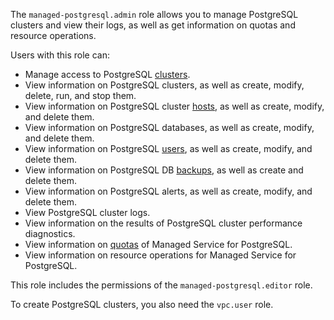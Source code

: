 The `managed-postgresql.admin` role allows you to manage PostgreSQL clusters and view their logs, as well as get information on quotas and resource operations.

Users with this role can:
* Manage access to PostgreSQL [clusters](../../managed-postgresql/concepts/index.md).
* View information on PostgreSQL clusters, as well as create, modify, delete, run, and stop them.
* View information on PostgreSQL cluster [hosts](../../managed-postgresql/concepts/instance-types.md), as well as create, modify, and delete them.
* View information on PostgreSQL databases, as well as create, modify, and delete them.
* View information on PostgreSQL [users](../../managed-postgresql/concepts/roles.md), as well as create, modify, and delete them.
* View information on PostgreSQL DB [backups](../../managed-postgresql/concepts/backup.md), as well as create and delete them.
* View information on PostgreSQL alerts, as well as create, modify, and delete them.
* View PostgreSQL cluster logs.
* View information on the results of PostgreSQL cluster performance diagnostics.
* View information on [quotas](../../managed-postgresql/concepts/limits.md#mpg-quotas) of Managed Service for PostgreSQL.
* View information on resource operations for Managed Service for PostgreSQL.

This role includes the permissions of the `managed-postgresql.editor` role.

To create PostgreSQL clusters, you also need the `vpc.user` role.